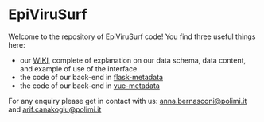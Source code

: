 # EpiViruSurf

Welcome to the repository of EpiViruSurf code!
You find three useful things here:
- our [WIKI](https://github.com/DEIB-GECO/EpiSurf/wiki/), complete of explanation on our data schema, data content, and example of use of the interface
- the code of our back-end in [flask-metadata](https://github.com/DEIB-GECO/EpiSurf/tree/main/flask-metadata)
- the code of our back-end in [vue-metadata](https://github.com/DEIB-GECO/EpiSurf/tree/main/vue-metadata)

For any enquiry please get in contact with us:
anna.bernasconi@polimi.it and arif.canakoglu@polimi.it


